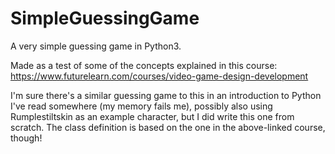 # SimpleGuessingGame
A very simple guessing game in Python3.

Made as a test of some of the concepts explained in this course:
https://www.futurelearn.com/courses/video-game-design-development

I'm sure there's a similar guessing game to this in an introduction to Python
I've read somewhere (my memory fails me), possibly also using Rumplestiltskin
as an example character, but I did write this one from scratch.
The class definition is based on the one in the above-linked course, though!
